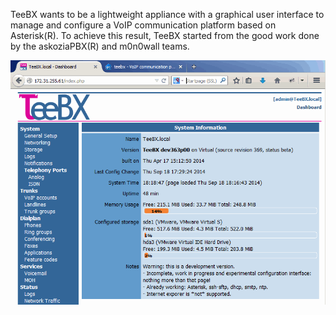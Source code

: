 TeeBX wants to be a lightweight appliance with a graphical user interface to manage and configure a VoIP communication platform based on Asterisk(R). To achieve this result, TeeBX started from the good work done by the askoziaPBX(R) and m0n0wall teams. 

<img src="https://raw.githubusercontent.com/BackupGGCode/teebx/wiki/dashboard_full_svn363.png">
